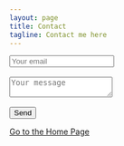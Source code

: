 ```yaml
---
layout: page
title: Contact
tagline: Contact me here
---
```


<form method="POST" action="https://formspree.io/shagord.public@gmail.com">
  <input name="email" placeholder="Your email" type="email">
  <br /><br />
  <textarea name="message" placeholder="Your message"></textarea>
  <br /><br />
  <button type="submit">Send</button>
</form>

[Go to the Home Page](./)
